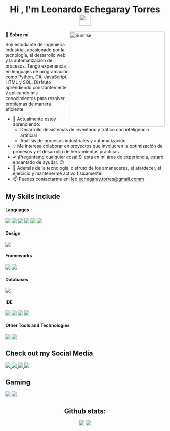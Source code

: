 <h1 align="center">Hi , I'm Leonardo Echegaray Torres <img src="https://media.giphy.com/media/hvRJCLFzcasrR4ia7z/giphy.gif" width="35"></h1>
<img align="right" width=300px alt="Sunrise" src="https://media3.giphy.com/media/v1.Y2lkPTc5MGI3NjExN29iOWZvZHNmdHkxc3JtbnV1dTMxN2hkN21qejN0eWU4anV4cXpraSZlcD12MV9pbnRlcm5hbF9naWZfYnlfaWQmY3Q9Zw/JoIcxJVEBTe1NBj9hR/giphy.gif" />

🌅 **Sobre mí**

Soy estudiante de Ingeniería Industrial, apasionado por la tecnología, el desarrollo web y la automatización de procesos. Tengo experiencia en lenguajes de programación como Python, C#, JavaScript, HTML y SQL. Disfruto aprendiendo constantemente y aplicando mis conocimientos para resolver problemas de manera eficiente.

- 🌱 Actualmente estoy aprendiendo:
  - Desarrollo de sistemas de inventario y tráfico con inteligencia artificial
  - Análisis de procesos industriales y automatización
- 💡 Me interesa colaborar en proyectos que involucren la optimización de procesos y el desarrollo de herramientas prácticas.
- ✔ ¡Pregúntame cualquier cosa! Si está en mi área de experiencia, estaré encantado de ayudar. 😉
- 🌅 Además de la tecnología, disfruto de los amaneceres, el atardecer, el ejercicio y mantenerme activo físicamente.
- 📫 Puedes contactarme en: [leo.echegaray.torres@gmail.comm](mailto:leo.echegaray.torres@gmail.com)
## My Skills Include

<h4> Languages </h4>
<span> 
  <img src="https://img.shields.io/badge/HTML5-E34F26?style=for-the-badge&logo=html5&logoColor=white">
  <img src="https://img.shields.io/badge/CSS3-1572B6?style=for-the-badge&logo=css3&logoColor=white">
  <img src="https://img.shields.io/badge/JavaScript-F7DF1E?style=for-the-badge&logo=javascript&logoColor=black">
  <img src="https://img.shields.io/badge/Java-ED8B00?style=for-the-badge&logo=java&logoColor=white">
  <img src="https://img.shields.io/badge/python-3670A0?style=for-the-badge&logo=python&logoColor=ffdd54">
  <img src="https://img.shields.io/badge/c%23-%23239120.svg?style=for-the-badge&logo=csharp&logoColor=white">
</span>

<h4> Design </h4>
<span>
  <img src="https://img.shields.io/badge/figma-%23F24E1E.svg?style=for-the-badge&logo=figma&logoColor=white">
</span>

<h4> Frameworks </h4>
<span>
  <img src="https://img.shields.io/badge/Bootstrap-563D7C?style=for-the-badge&logo=bootstrap&logoColor=white">
  <img src="https://img.shields.io/badge/.NET-5C2D91?style=for-the-badge&logo=.net&logoColor=white">
</span>

<h4> Databases </h4>
<span>
  <img src="https://img.shields.io/badge/MySQL-00000F?style=for-the-badge&logo=mysql&logoColor=white">
</span>

<h4> IDE </h4>
<span>
<img src="https://img.shields.io/badge/Visual_Studio_Code-0078D4?style=for-the-badge&logo=visual%20studio%20code&logoColor=white">
<img src="https://img.shields.io/badge/Visual%20Studio-5C2D91.svg?style=for-the-badge&logo=visual-studio&logoColor=white">
<img src="https://img.shields.io/badge/Google%20Colab-%23F9A825.svg?style=for-the-badge&logo=googlecolab&logoColor=white">
<img src="https://img.shields.io/badge/NetBeansIDE-1B6AC6.svg?style=for-the-badge&logo=apache-netbeans-ide&logoColor=white">


<h4> Other Tools and Technologies </h4>
<span>
  <img src="https://img.shields.io/badge/Git-F05032?style=for-the-badge&logo=git&logoColor=white">
  <img src="https://img.shields.io/badge/power_bi-F2C811?style=for-the-badge&logo=powerbi&logoColor=black">
</span>

## Check out my Social Media
<a href = "">
  <img src= "https://img.shields.io/badge/Gmail-D14836?style=for-the-badge&logo=gmail&logoColor=white">
</a>
<a href = "">
  <img src= "https://img.shields.io/badge/linkedin-%230077B5.svg?style=for-the-badge&logo=linkedin&logoColor=white">
</a>
<a href = "">
  <img src= "https://img.shields.io/badge/Discord-%235865F2.svg?style=for-the-badge&logo=discord&logoColor=whit">
</a>
<a href = "">
  <img src= "https://img.shields.io/badge/Instagram-%23E4405F.svg?style=for-the-badge&logo=Instagram&logoColor=white">
</a>

## Gaming
<img src= "https://img.shields.io/badge/battle.net-%2300AEFF.svg?style=for-the-badge&logo=battle.net&logoColor=white">
<img src= "https://img.shields.io/badge/steam-%23000000.svg?style=for-the-badge&logo=steam&logoColor=white">


<div align="center">
<h2>Github stats:</h2> 

[![](https://github-readme-stats.vercel.app/api?username=LeonardEchegaray15&show_icons=true&theme=tokyonight&hide_border=true&locale=en)](https://github.com/LeonardEchegaray15)
[![](https://github-readme-streak-stats.herokuapp.com/?user=LeonardEchegaray15&theme=material-palenight)](https://github.com/LeonardEchegaray15)
</div>

